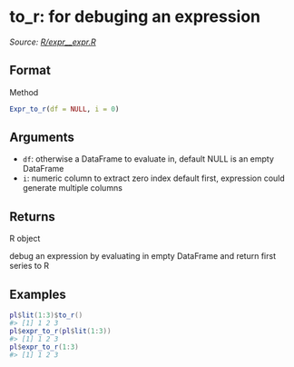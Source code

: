 # to_r: for debuging an expression

*Source: [R/expr__expr.R](https://github.com/pola-rs/r-polars/tree/main/R/expr__expr.R)*

## Format

Method

```r
Expr_to_r(df = NULL, i = 0)
```

## Arguments

- `df`: otherwise a DataFrame to evaluate in, default NULL is an empty DataFrame
- `i`: numeric column to extract zero index default first, expression could generate multiple columns

## Returns

R object

debug an expression by evaluating in empty DataFrame and return first series to R

## Examples

<pre class='r-example'><code><span class='r-in'><span><span class='va'>pl</span><span class='op'>$</span><span class='fu'>lit</span><span class='op'>(</span><span class='fl'>1</span><span class='op'>:</span><span class='fl'>3</span><span class='op'>)</span><span class='op'>$</span><span class='fu'>to_r</span><span class='op'>(</span><span class='op'>)</span></span></span>
<span class='r-out co'><span class='r-pr'>#&gt;</span> [1] 1 2 3</span>
<span class='r-in'><span><span class='va'>pl</span><span class='op'>$</span><span class='fu'>expr_to_r</span><span class='op'>(</span><span class='va'>pl</span><span class='op'>$</span><span class='fu'>lit</span><span class='op'>(</span><span class='fl'>1</span><span class='op'>:</span><span class='fl'>3</span><span class='op'>)</span><span class='op'>)</span></span></span>
<span class='r-out co'><span class='r-pr'>#&gt;</span> [1] 1 2 3</span>
<span class='r-in'><span><span class='va'>pl</span><span class='op'>$</span><span class='fu'>expr_to_r</span><span class='op'>(</span><span class='fl'>1</span><span class='op'>:</span><span class='fl'>3</span><span class='op'>)</span></span></span>
<span class='r-out co'><span class='r-pr'>#&gt;</span> [1] 1 2 3</span>
 </code></pre>